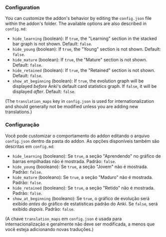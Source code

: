 ### Configuration

You can customize the addon's behavior by editing the `config.json` file within the addon's folder. The available options are also described in `config.md`:

-   `hide_learning` (boolean): If `true`, the "Learning" section in the stacked bar graph is not shown. Default: `false`.
-   `hide_young` (boolean): If `true`, the "Young" section is not shown. Default: `false`.
-   `hide_mature` (boolean): If `true`, the "Mature" section is not shown. Default: `false`.
-   `hide_retained` (boolean): If `true`, the "Retained" section is not shown. Default: `false`.
-   `show_at_beginning` (boolean): If `true`, the evolution graph will be displayed *before* Anki's default card statistics graph. If `false`, it will be displayed *after*. Default: `false`.

(The `translation_maps` key in `config.json` is used for internationalization and should generally not be modified unless you are adding new translations.)

### Configuração

Você pode customizar o comportamento do addon editando o arquivo `config.json` dentro da pasta do addon. As opções disponíveis também são descritas em `config.md`:

-   `hide_learning` (booleano): Se `true`, a seção "Aprendendo" no gráfico de barras empilhadas não é mostrada. Padrão: `false`.
-   `hide_young` (booleano): Se `true`, a seção "Jovem" não é mostrada. Padrão: `false`.
-   `hide_mature` (booleano): Se `true`, a seção "Maduro" não é mostrada. Padrão: `false`.
-   `hide_retained` (booleano): Se `true`, a seção "Retido" não é mostrada. Padrão: `false`.
-   `show_at_beginning` (booleano): Se `true`, o gráfico de evolução será exibido *antes* do gráfico de estatísticas padrão do Anki. Se `false`, será exibido *depois*. Padrão: `false`.

(A chave `translation_maps` em `config.json` é usada para internacionalização e geralmente não deve ser modificada, a menos que você esteja adicionando novas traduções.)
